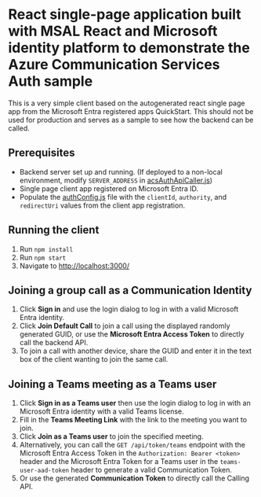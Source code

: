 # React single-page application built with MSAL React and Microsoft identity platform to demonstrate the Azure Communication Services Auth sample

This is a very simple client based on the autogenerated react single page app from the Microsoft Entra registered apps QuickStart. This should not be used for production and serves as a sample to see how the backend can be called.

## Prerequisites

- Backend server set up and running. (If deployed to a non-local environment, modify `SERVER_ADDRESS` in [acsAuthApiCaller.js](../MinimalClient/src/acsAuthApiCaller.js))
- Single page client app registered on Microsoft Entra ID.
- Populate the [authConfig.js](../MinimalClient/src/authConfig.js) file with the `clientId`, `authority`, and `redirectUri` values from the client app registration.

## Running the client

1. Run `npm install`
1. Run `npm start`
1. Navigate to [http://localhost:3000/](http://localhost:3000/)

## Joining a group call as a Communication Identity

1. Click **Sign in** and use the login dialog to log in with a valid Microsoft Entra identity.
1. Click **Join Default Call** to join a call using the displayed randomly generated GUID, or use the **Microsoft Entra Access Token** to directly call the backend API.
1. To join a call with another device, share the GUID and enter it in the text box of the client wanting to join the same call.

## Joining a Teams meeting as a Teams user

1. Click **Sign in as a Teams user** then use the login dialog to log in with an Microsoft Entra identity with a valid Teams license.
1. Fill in the **Teams Meeting Link** with the link to the meeting you want to join.
1. Click **Join as a Teams user** to join the specified meeting.
1. Alternatively, you can call the `GET /api/token/teams` endpoint with the Microsoft Entra Access Token in the `Authorization: Bearer <token>` header and the Microsoft Entra Token for a Teams user in the `teams-user-aad-token` header to generate a valid Communication Token.
1. Or use the generated **Communication Token** to directly call the Calling API.
